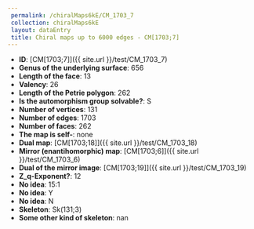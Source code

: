 ```yaml
--- 
 permalink: /chiralMaps6kE/CM_1703_7 
 collection: chiralMaps6kE
 layout: dataEntry
 title: Chiral maps up to 6000 edges - CM[1703;7]
---
```


- **ID**: [CM[1703;7]]({{ site.url }}/test/CM_1703_7)
- **Genus of the underlying surface**: 656
- **Length of the face**: 13
- **Valency**: 26
- **Length of the Petrie polygon**: 262
- **Is the automorphism group solvable?**: S
- **Number of vertices**: 131
- **Number of edges**: 1703
- **Number of faces**: 262
- **The map is self-**: none
- **Dual map**: [CM[1703;18]]({{ site.url }}/test/CM_1703_18)
- **Mirror (enantihomorphic) map**: [CM[1703;6]]({{ site.url }}/test/CM_1703_6)
- **Dual of the mirror image**: [CM[1703;19]]({{ site.url }}/test/CM_1703_19)
- **Z_q-Exponent?**: 12
- **No idea**:  15:1
- **No idea**: Y
- **No idea**: N
- **Skeleton**: Sk(131;3)
- **Some other kind of skeleton**: nan
